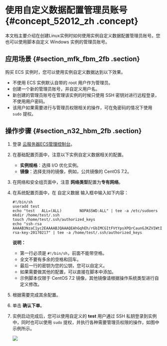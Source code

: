 # 使用自定义数据配置管理员账号 {#concept_52012_zh .concept}

本文档主要介绍在创建Linux实例时如何使用实例自定义数据配置管理员账号。您也可以使用脚本自定义 Windows 实例的管理员账号。

## 应用场景 {#section_mfk_fbm_2fb .section}

购买 ECS 实例时，您可以使用实例自定义数据达到以下效果。

-   不使用 ECS 实例默认自带的 root 用户作为管理员。
-   创建一个新的管理员账号，并自定义用户名。
-   新创建的管理员账号在管理该实例的时候只使用 SSH 密钥对进行远程登录，不使用用户密码。
-   该用户如果需要进行与管理员权限相关的操作，可在免密码的情况下使用 `sudo` 提权。

## 操作步骤 {#section_n32_hbm_2fb .section}

1.  登录 [云服务器ECS管理控制台](https://ecs.console.aliyun.com/#/home)。
2.  在基础配置页面中，注意以下实例自定义数据相关的配置。
    -    **实例规格**：选择 I/O 优化实例。
    -    **镜像**：选择支持的镜像，例如，公共镜像的 CentOS 7.2。
3.  在网络和安全组页面中，注意 **网络类型**配置为**专有网络**。
4.  在系统配置页面中，在 自定义数据 输入框中输入如下内容：

    ```language-shell
    #!/bin/sh
    useradd test
    echo "test   ALL=(ALL)        NOPASSWD:ALL" | tee -a /etc/sudoers
    mkdir /home/test/.ssh
    touch /home/test/.ssh/authorized_keys
    echo "ssh-rsa AAAAB3NzaC1yc2EAAAABJQAAAQEAhGqhEh/rGbIMCGItFVtYpsXPQrCaunGJKZVIWtINrGZwusLc290qDZ93KCeb8o6X1Iby1Wm+psZY8THE+/BsXq0M0HzfkQZD2vXuhRb4xi1z98JHskX+0jnbjqYGY+Brgai9BvKDXTTSyJtCYUnEKxvcK+d1ZwxbNuk2QZ0ryHESDbSaczlNFgFQEDxhCrvko+zWLjTVnomVUDhdMP2g6fZ0tgFVwkJFV0bE7oob3NOVcrx2TyhfcAjA4M2/Ry7U2MFADDC+EVkpoVDm0SOT/hYJgaVM1xMDlSeE7kzX7yZbJLR1XAWV1xzZkNclY5w1kPnW8qMYuSwhpXzt4gsF0w== rsa-key-20170217" | tee -a /home/test/.ssh/authorized_keys
    
    ```

    **说明：** 

    -   第一行必须是 `#!/bin/sh`，前面不能带空格。
    -   全文不要有多余的空格和回车。
    -   最后一行的密钥为您的公钥，您可以自定义。
    -   如果需要做其他的配置，可以直接在脚本中添加。
    -   示例脚本仅限于 CentOS 7.2 镜像，其他镜像请根据操作系统类型进行自定义修改。
5.  根据需要完成其余配置。
6.  单击 **确认下单**。
7.  实例启动完成后，您可以使用自定义的 **test** 用户通过 SSH 私钥登录到实例中，同时也可以使用 `sudo` 提权，并执行各种需要管理员权限的操作，如图中示例所示。

    ![](http://static-aliyun-doc.oss-cn-hangzhou.aliyuncs.com/assets/img/9824/155102430712173_zh-CN.png)


